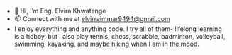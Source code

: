 - 👋 Hi, I’m Eng. Elvira Khwatenge
- 📫 Connect with me at elvirraimmar9494@gmail.com
- I enjoy everything and anything code. I try all of them- lifelong learning is a hobby, but I also play tennis, chess, scrabble, badminton, volleyball, swimming, kayaking, and maybe hiking when I am in the mood.

<!---
Ekhwatenge/Ekhwatenge is a ✨ special ✨ repository because its `README.md` (this file) appears on your GitHub profile.
You can click the Preview link to take a look at your changes.
--->
